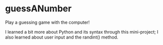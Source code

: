 # guessANumber
Play a guessing game with the computer!

I learned a bit more about Python and its syntax through this mini-project; I also learned about user input and the randint() method.
